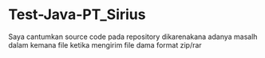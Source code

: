 # Test-Java-PT_Sirius

Saya cantumkan source code pada repository dikarenakana adanya masalh dalam kemana file ketika mengirim file dama format zip/rar
